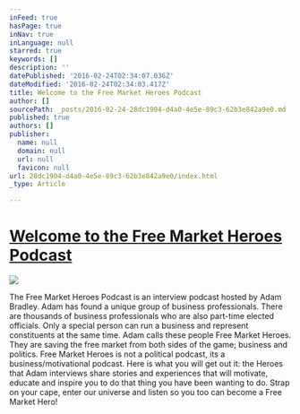 ```yaml
---
inFeed: true
hasPage: true
inNav: true
inLanguage: null
starred: true
keywords: []
description: ''
datePublished: '2016-02-24T02:34:07.036Z'
dateModified: '2016-02-24T02:34:03.417Z'
title: Welcome to the Free Market Heroes Podcast
author: []
sourcePath: _posts/2016-02-24-28dc1904-d4a0-4e5e-89c3-62b3e842a9e0.md
published: true
authors: []
publisher:
  name: null
  domain: null
  url: null
  favicon: null
url: 28dc1904-d4a0-4e5e-89c3-62b3e842a9e0/index.html
_type: Article

---
```

# [Welcome to the Free Market Heroes Podcast][0]
![](https://s3-us-west-2.amazonaws.com/the-grid-img/p/cc13f683668d3bf9b676b7fdca77db5cf1d47391.jpg)

The Free Market Heroes Podcast is an interview podcast hosted by Adam Bradley. Adam has found a unique group of business professionals. There are thousands of business professionals who are also part-time elected officials. Only a special person can run a business and represent constituents at the same time. Adam calls these people Free Market Heroes. They are saving the free market from both sides of the game; business and politics.  Free Market Heroes is not a political podcast, its a business/motivational podcast. Here is what you will get out it: the Heroes that Adam interviews share stories and experiences that will motivate, educate and inspire you to do that thing you have been wanting to do. Strap on your cape, enter our universe and listen so you too can become a Free Market Hero!

[0]: null